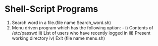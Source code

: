 # Shell-Script Programs
1. Search word in a file.(file name Search_word.sh)
2. Menu driven program which has the following option: -
      i)	Contents of /etc/passwd
     ii)	List of users who have recently logged in
     iii)	Present working directory
     iv)	Exit
      (file name menu.sh)
